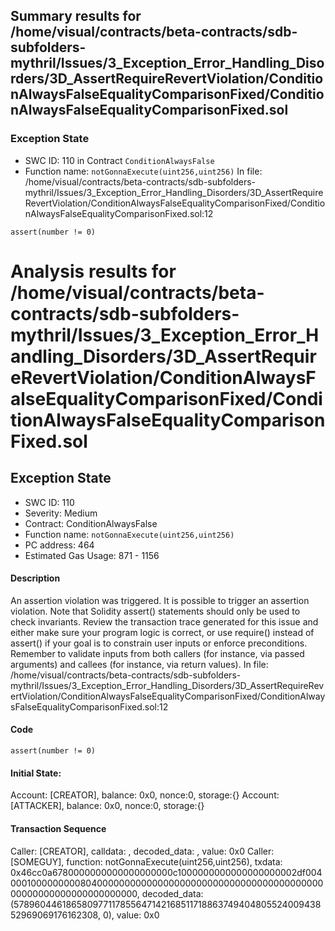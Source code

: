 ## Summary results for /home/visual/contracts/beta-contracts/sdb-subfolders-mythril/Issues/3_Exception_Error_Handling_Disorders/3D_AssertRequireRevertViolation/ConditionAlwaysFalseEqualityComparisonFixed/ConditionAlwaysFalseEqualityComparisonFixed.sol
### Exception State
- SWC ID: 110 in Contract `ConditionAlwaysFalse`
- Function name: `notGonnaExecute(uint256,uint256)`
In file: /home/visual/contracts/beta-contracts/sdb-subfolders-mythril/Issues/3_Exception_Error_Handling_Disorders/3D_AssertRequireRevertViolation/ConditionAlwaysFalseEqualityComparisonFixed/ConditionAlwaysFalseEqualityComparisonFixed.sol:12
```
assert(number != 0)
```
# Analysis results for /home/visual/contracts/beta-contracts/sdb-subfolders-mythril/Issues/3_Exception_Error_Handling_Disorders/3D_AssertRequireRevertViolation/ConditionAlwaysFalseEqualityComparisonFixed/ConditionAlwaysFalseEqualityComparisonFixed.sol

## Exception State
- SWC ID: 110
- Severity: Medium
- Contract: ConditionAlwaysFalse
- Function name: `notGonnaExecute(uint256,uint256)`
- PC address: 464
- Estimated Gas Usage: 871 - 1156

#### Description

An assertion violation was triggered.
It is possible to trigger an assertion violation. Note that Solidity assert() statements should only be used to check invariants. Review the transaction trace generated for this issue and either make sure your program logic is correct, or use require() instead of assert() if your goal is to constrain user inputs or enforce preconditions. Remember to validate inputs from both callers (for instance, via passed arguments) and callees (for instance, via return values).
In file: /home/visual/contracts/beta-contracts/sdb-subfolders-mythril/Issues/3_Exception_Error_Handling_Disorders/3D_AssertRequireRevertViolation/ConditionAlwaysFalseEqualityComparisonFixed/ConditionAlwaysFalseEqualityComparisonFixed.sol:12

#### Code

```
assert(number != 0)
```

#### Initial State:

Account: [CREATOR], balance: 0x0, nonce:0, storage:{}
Account: [ATTACKER], balance: 0x0, nonce:0, storage:{}

#### Transaction Sequence

Caller: [CREATOR], calldata: , decoded_data: , value: 0x0
Caller: [SOMEGUY], function: notGonnaExecute(uint256,uint256), txdata: 0x46cc0a6780000000000000000000c1000000000000000000002df00400010000000008040000000000000000000000000000000000000000000000000000000000000000, decoded_data: (57896044618658097711785564714216851171886374940480552400943852969069176162308, 0), value: 0x0


